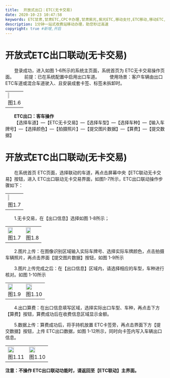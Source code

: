 ```yaml
---
title:  开放式出口：ETC(无卡交易)
date: 2020-10-23 10:47:58
keywords: ETC甘肃,甘肃ETC,CPC卡办理,甘肃紫光,紫光ETC,移动支付,ETC移动,移动ETC,ETC办理，ETC手持终端,甘肃ETC办理,甘肃ETC发行,移动发行终端,手持便携式收费系统
description: 1分钟一站式收费站移动办理，助您秒过高速
copyright: true #新增,开启
---
```


# 开放式ETC出口联动(无卡交易)
&emsp;&emsp;登录成功，进入如图 1-6所示的系统主页面，系统首页为  ETC无卡交易操作页面。
&emsp;&emsp;前提：已在系统配置中启用出口车道。
&emsp;&emsp;使用场景：客户车辆由出口ETC车道或混合车道驶入、且安装成套卡签、标签未拆卸时。
<table>
  <td><img src="/pub-images/laneNoCard0.png"  width="30%" /><div style="text-align:center;">图1.6</div></td>
   </table>
<div style="font-weight:bold;">&emsp;&emsp;ETC出口：客车操作</div>
&emsp;&emsp;【选择车道】—【ETC无卡交易】—【选择车型】—【选择车种】—【输入车牌号】—【选择颜色】—【拍摄照片】—【提交图片数据】—【算费】—【提交数据】

# 开放式ETC出口联动(无卡交易)
&emsp;&emsp;在系统首页 ETC页面，选择联动的车道，再点击屏幕中央【ETC联动无卡交易】按钮，进入 ETC出口联动无卡交易界面，如图1-7所示，ETC出口联动操作步骤如下：

 <table>
   <td><img src="/pub-images/laneNoCard1.png"  width="30%" /><div style="text-align:center;">图1.7</div></td>
    </table>
&emsp;&emsp;1.无卡交易，在【出口信息】选择如图 1-8所示；
 <table>
 <td><img src="/pub-images/laneNoCard1.png"  width="60%" /><div style="text-align:center;">图1.7</div></td>
 <td><img src="/pub-images/laneNoCard2.png"  width="60%" /><div style="text-align:center;">图1.8</div></td>
       </table>
&emsp;&emsp;2.图片上传：在图像识别区域输入实际车牌号、选择实际车牌颜色，点击拍摄车辆照片，再点击界面【提交图片数据】按钮，如图 1-9所示

&emsp;&emsp;3.图片上传完成之后：在【出口信息】区域内，请选择相应的车型，车种进行核对。如图 1-10所示
<table>
  <td><img src="/pub-images/laneCpc4.png"  width="60%" /><div style="text-align:center;">图1.9</div></td>
  <td><img src="/pub-images/laneCpc5.png"  width="60%" /><div style="text-align:center;">图1.10</div></td>
   </table>
&emsp;&emsp;4.出口算费：在出口信息填写区域，选择实际出口车型、车种，再点击下方【算费】按钮，算费成功后在收费信息区域显示金额。

&emsp;&emsp;5.数据上传：算费成功后，将手持机放置 ETC卡签旁，再点击界面下方【提交数据】按钮，上传 ETC出口数据，如图  1-12所示，同时向卡签内写入车辆出口信息。
<table>
  <td><img src="/pub-images/laneCpc7.png"  width="60%" /><div style="text-align:center;">图1.11</div></td>
   <td><img src="/pub-images/laneCpc8.png"  width="60%" /><div style="text-align:center;">图1.10</div></td>
   </table>
   
<div style="font-weight:bold;">注意：不操作 ETC出口联动功能时，请返回至【ETC联动】主界面。</div>